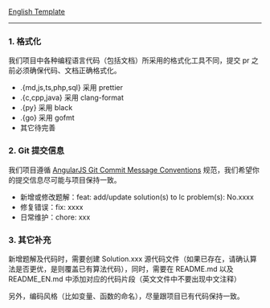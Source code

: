 [English Template](?quick_pull=1&template=template_en.md)

---

<!--
🤭 感谢你的提交，请检查你的改动是否符合以下项目规范。
-->

### 1. 格式化

我们项目中各种编程语言代码（包括文档）所采用的格式化工具不同，提交 pr 之前必须确保代码、文档正确格式化。

-   .{md,js,ts,php,sql} 采用 prettier
-   .{c,cpp,java} 采用 clang-format
-   .{py} 采用 black
-   .{go} 采用 gofmt
-   其它待完善

### 2. Git 提交信息

我们项目遵循 [AngularJS Git Commit Message Conventions](https://docs.google.com/document/d/1QrDFcIiPjSLDn3EL15IJygNPiHORgU1_OOAqWjiDU5Y/edit#) 规范，我们希望你的提交信息尽可能与项目保持一致。

-   新增或修改题解：feat: add/update solution(s) to lc problem(s): No.xxxx
-   修复错误：fix: xxxx
-   日常维护：chore: xxx

### 3. 其它补充

新增题解及代码时，需要创建 Solution.xxx 源代码文件（如果已存在，请确认算法是否更优，是则覆盖已有算法代码），同时，需要在 README.md 以及 README_EN.md 中添加对应的代码片段（英文文件中不要出现中文注释）

另外，编码风格（比如变量、函数的命名），尽量跟项目已有代码保持一致。
